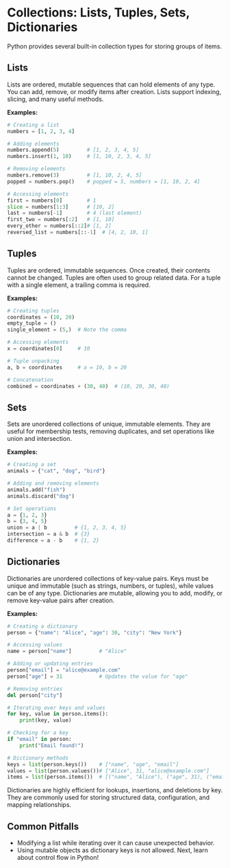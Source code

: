 # Collections: Lists, Tuples, Sets, Dictionaries

Python provides several built-in collection types for storing groups of items.

## Lists

Lists are ordered, mutable sequences that can hold elements of any type. You can add, remove, or modify items after creation. Lists support indexing, slicing, and many useful methods.

**Examples:**

```python
# Creating a list
numbers = [1, 2, 3, 4]

# Adding elements
numbers.append(5)         # [1, 2, 3, 4, 5]
numbers.insert(1, 10)     # [1, 10, 2, 3, 4, 5]

# Removing elements
numbers.remove(3)         # [1, 10, 2, 4, 5]
popped = numbers.pop()    # popped = 5, numbers = [1, 10, 2, 4]

# Accessing elements
first = numbers[0]        # 1
slice = numbers[1:3]      # [10, 2]
last = numbers[-1]        # 4 (last element)
first_two = numbers[:2]   # [1, 10]
every_other = numbers[::2]# [1, 2]
reversed_list = numbers[::-1]  # [4, 2, 10, 1]
```

## Tuples

Tuples are ordered, immutable sequences. Once created, their contents cannot be changed. Tuples are often used to group related data. For a tuple with a single element, a trailing comma is required.

**Examples:**

```python
# Creating tuples
coordinates = (10, 20)
empty_tuple = ()
single_element = (5,)  # Note the comma

# Accessing elements
x = coordinates[0]     # 10

# Tuple unpacking
a, b = coordinates     # a = 10, b = 20

# Concatenation
combined = coordinates + (30, 40)  # (10, 20, 30, 40)
```

## Sets

Sets are unordered collections of unique, immutable elements. They are useful for membership tests, removing duplicates, and set operations like union and intersection.

**Examples:**

```python
# Creating a set
animals = {"cat", "dog", "bird"}

# Adding and removing elements
animals.add("fish")
animals.discard("dog")

# Set operations
a = {1, 2, 3}
b = {3, 4, 5}
union = a | b         # {1, 2, 3, 4, 5}
intersection = a & b  # {3}
difference = a - b    # {1, 2}
```

## Dictionaries

Dictionaries are unordered collections of key-value pairs. Keys must be unique and immutable (such as strings, numbers, or tuples), while values can be of any type. Dictionaries are mutable, allowing you to add, modify, or remove key-value pairs after creation.

**Examples:**

```python
# Creating a dictionary
person = {"name": "Alice", "age": 30, "city": "New York"}

# Accessing values
name = person["name"]         # "Alice"

# Adding or updating entries
person["email"] = "alice@example.com"
person["age"] = 31            # Updates the value for "age"

# Removing entries
del person["city"]

# Iterating over keys and values
for key, value in person.items():
    print(key, value)

# Checking for a key
if "email" in person:
    print("Email found!")

# Dictionary methods
keys = list(person.keys())    # ["name", "age", "email"]
values = list(person.values())# ["Alice", 31, "alice@example.com"]
items = list(person.items())  # [("name", "Alice"), ("age", 31), ("email", "alice@example.com")]
```

Dictionaries are highly efficient for lookups, insertions, and deletions by key. They are commonly used for storing structured data, configuration, and mapping relationships.

## Common Pitfalls

- Modifying a list while iterating over it can cause unexpected behavior.
- Using mutable objects as dictionary keys is not allowed.
  Next, learn about control flow in Python!
